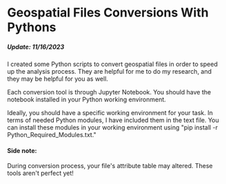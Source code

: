 # Geospatial Files Conversions With Pythons

##### Update: 11/16/2023

I created some Python scripts to convert geospatial files in order to speed up the analysis process. They are helpful for me to do my research, and they may be helpful for you as well.

Each conversion tool is through Jupyter Notebook. You should have the notebook installed in your Python working environment.

Ideally, you should have a specific working environment for your task. In terms of needed Python modules, I have included them in the text file. You can install these modules in your working environment using "pip install -r Python_Required_Modules.txt."

#### Side note:

During conversion process, your file's attribute table may altered. These tools aren't perfect yet!
